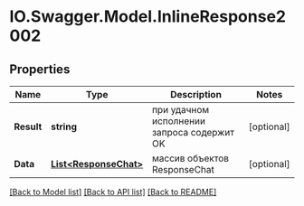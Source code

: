 # IO.Swagger.Model.InlineResponse2002
## Properties

Name | Type | Description | Notes
------------ | ------------- | ------------- | -------------
**Result** | **string** | при удачном исполнении запроса содержит OK | [optional] 
**Data** | [**List&lt;ResponseChat&gt;**](ResponseChat.md) | массив объектов ResponseChat | [optional] 

[[Back to Model list]](../README.md#documentation-for-models) [[Back to API list]](../README.md#documentation-for-api-endpoints) [[Back to README]](../README.md)


